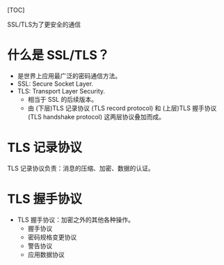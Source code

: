 [TOC]

SSL/TLS为了更安全的通信


# 什么是 SSL/TLS？
* 是世界上应用最广泛的密码通信方法。
* SSL: Secure Socket Layer.
* TLS: Transport Layer Security.
  * 相当于 SSL 的后续版本。
  * 由 (下层)TLS 记录协议 (TLS record protocol) 和 (上层)TLS 握手协议 (TLS handshake protocol) 这两层协议叠加而成。

# TLS 记录协议
TLS 记录协议负责：消息的压缩、加密、数据的认证。

# TLS 握手协议
* TLS 握手协议：加密之外的其他各种操作。
  * 握手协议
  * 密码规格变更协议
  * 警告协议
  * 应用数据协议